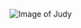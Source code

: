![Image of Judy](https://res.cloudinary.com/judyagogo/image/upload/c_scale,r_9,w_581/v1590111788/judy.jpg)
